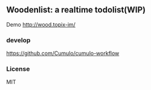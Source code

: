 
Woodenlist: a realtime todolist(WIP)
------

Demo http://wood.topix-im/

### develop

https://github.com/Cumulo/cumulo-workflow

### License

MIT

